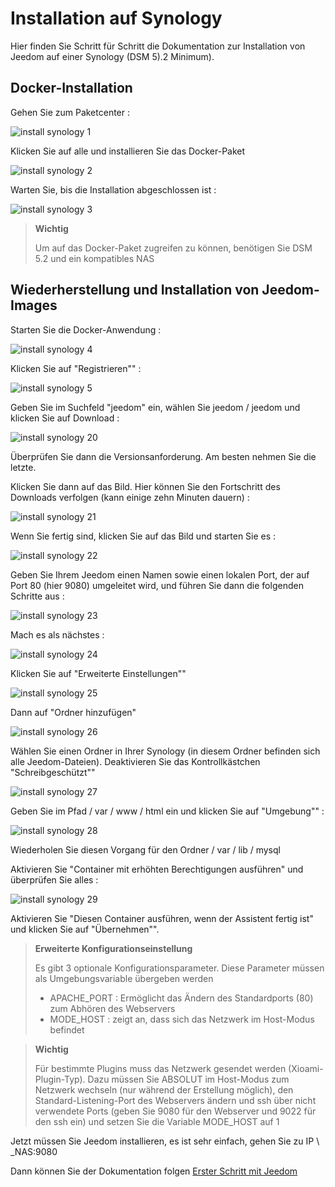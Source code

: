 # Installation auf Synology

Hier finden Sie Schritt für Schritt die Dokumentation zur Installation von Jeedom auf einer Synology (DSM 5).2 Minimum).

## Docker-Installation

Gehen Sie zum Paketcenter :

![install synology 1](images/install_synology_1.PNG)

Klicken Sie auf alle und installieren Sie das Docker-Paket

![install synology 2](images/install_synology_2.PNG)

Warten Sie, bis die Installation abgeschlossen ist :

![install synology 3](images/install_synology_3.PNG)

> **Wichtig**
>
> Um auf das Docker-Paket zugreifen zu können, benötigen Sie DSM 5.2 und ein kompatibles NAS

## Wiederherstellung und Installation von Jeedom-Images

Starten Sie die Docker-Anwendung :

![install synology 4](images/install_synology_4.PNG)

Klicken Sie auf "Registrieren"" :

![install synology 5](images/install_synology_5.PNG)

Geben Sie im Suchfeld "jeedom" ein, wählen Sie jeedom / jeedom und klicken Sie auf Download :

![install synology 20](images/install_synology_20.PNG)

Überprüfen Sie dann die Versionsanforderung. Am besten nehmen Sie die letzte.

Klicken Sie dann auf das Bild. Hier können Sie den Fortschritt des Downloads verfolgen (kann einige zehn Minuten dauern) :

![install synology 21](images/install_synology_21.PNG)

Wenn Sie fertig sind, klicken Sie auf das Bild und starten Sie es :

![install synology 22](images/install_synology_22.PNG)

Geben Sie Ihrem Jeedom einen Namen sowie einen lokalen Port, der auf Port 80 (hier 9080) umgeleitet wird, und führen Sie dann die folgenden Schritte aus :

![install synology 23](images/install_synology_23.PNG)

Mach es als nächstes :

![install synology 24](images/install_synology_24.PNG)

Klicken Sie auf "Erweiterte Einstellungen""

![install synology 25](images/install_synology_25.PNG)

Dann auf "Ordner hinzufügen"

![install synology 26](images/install_synology_26.PNG)

Wählen Sie einen Ordner in Ihrer Synology (in diesem Ordner befinden sich alle Jeedom-Dateien). Deaktivieren Sie das Kontrollkästchen "Schreibgeschützt""

![install synology 27](images/install_synology_27.PNG)

Geben Sie im Pfad / var / www / html ein und klicken Sie auf "Umgebung"" :

![install synology 28](images/install_synology_28.PNG)

Wiederholen Sie diesen Vorgang für den Ordner / var / lib / mysql

Aktivieren Sie "Container mit erhöhten Berechtigungen ausführen" und überprüfen Sie alles :

![install synology 29](images/install_synology_29.PNG)

Aktivieren Sie "Diesen Container ausführen, wenn der Assistent fertig ist" und klicken Sie auf "Übernehmen"".

> **Erweiterte Konfigurationseinstellung**
>
> Es gibt 3 optionale Konfigurationsparameter. Diese Parameter müssen als Umgebungsvariable übergeben werden
> - APACHE_PORT : Ermöglicht das Ändern des Standardports (80) zum Abhören des Webservers
> - MODE_HOST : zeigt an, dass sich das Netzwerk im Host-Modus befindet

> **Wichtig**
>
> Für bestimmte Plugins muss das Netzwerk gesendet werden (Xioami-Plugin-Typ). Dazu müssen Sie ABSOLUT im Host-Modus zum Netzwerk wechseln (nur während der Erstellung möglich), den Standard-Listening-Port des Webservers ändern und ssh über nicht verwendete Ports (geben Sie 9080 für den Webserver und 9022 für den ssh ein) und setzen Sie die Variable MODE_HOST auf 1

Jetzt müssen Sie Jeedom installieren, es ist sehr einfach, gehen Sie zu IP \ _NAS:9080

Dann können Sie der Dokumentation folgen [Erster Schritt mit Jeedom](https://doc.jeedom.com/de_DE/premiers-pas/index)
